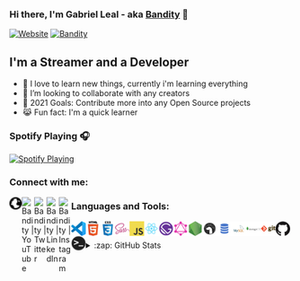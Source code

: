 ### Hi there, I'm Gabriel Leal - aka [Bandity](www.twitch/bandity.tv) 👋

[![Website](https://img.shields.io/website?label=tropadatuga.com&style=for-the-badge&url=https%3A%2F%2Fcodestackr.com)](https://tropadatuga.com)
[![Bandity](https://img.shields.io/twitter/follow/Bandity_?color=1DA1F2&logo=twitter&style=for-the-badge)](https://twitter.com/intent/follow?original_referer=https%3A%2F%2Fgithub.com%2FcodeSTACKr&screen_name=Bandity_)

## I'm a Streamer and a Developer 
- 🧠 I love to learn new things, currently i'm learning everything
- 🧠 I’m looking to collaborate with any creators
- 🥅 2021 Goals: Contribute more into any Open Source projects
- 😹 Fun fact: I'm a quick learner

### Spotify Playing 🎧

[<img src="https://now-playing-codestackr.vercel.app/api/spotify-playing" alt="Spotify Playing" width="350" />](https://open.spotify.com/user/sbanditys?si=MeypT23kTiKqupe1WVlzOg)

### Connect with me:

[<img align="left" alt="bandity.net" width="22px" src="https://raw.githubusercontent.com/iconic/open-iconic/master/svg/globe.svg" />](https://www.bandity.net)
[<img align="left" alt="Bandity | YouTube" width="22px" src="https://cdn.jsdelivr.net/npm/simple-icons@v3/icons/youtube.svg" />](https://www.youtube.com/channel/UCCc8auKbnbIwpjQNHHA4Rsw)
[<img align="left" alt="Bandity | Twitter" width="22px" src="https://cdn.jsdelivr.net/npm/simple-icons@v3/icons/twitter.svg" />](https://twitter.com/Bandity_)
[<img align="left" alt="Bandity | LinkedIn" width="22px" src="https://cdn.jsdelivr.net/npm/simple-icons@v3/icons/linkedin.svg" />](https://www.linkedin.com/in/bandity-leal-90076616a/)
[<img align="left" alt="Bandity | Instagram" width="22px" src="https://cdn.jsdelivr.net/npm/simple-icons@v3/icons/instagram.svg" />](https://www.instagram.com/sbanditys/)

### Languages and Tools:

[<img align="left" alt="Visual Studio Code" width="26px" src="https://raw.githubusercontent.com/github/explore/80688e429a7d4ef2fca1e82350fe8e3517d3494d/topics/visual-studio-code/visual-studio-code.png" />]()
[<img align="left" alt="HTML5" width="26px" src="https://raw.githubusercontent.com/github/explore/80688e429a7d4ef2fca1e82350fe8e3517d3494d/topics/html/html.png" />]()
[<img align="left" alt="CSS3" width="26px" src="https://raw.githubusercontent.com/github/explore/80688e429a7d4ef2fca1e82350fe8e3517d3494d/topics/css/css.png" />]()
[<img align="left" alt="Sass" width="26px" src="https://raw.githubusercontent.com/github/explore/80688e429a7d4ef2fca1e82350fe8e3517d3494d/topics/sass/sass.png" />]()
[<img align="left" alt="JavaScript" width="26px" src="https://raw.githubusercontent.com/github/explore/80688e429a7d4ef2fca1e82350fe8e3517d3494d/topics/javascript/javascript.png" />]()
[<img align="left" alt="React" width="26px" src="https://raw.githubusercontent.com/github/explore/80688e429a7d4ef2fca1e82350fe8e3517d3494d/topics/react/react.png" />]()
[<img align="left" alt="Gatsby" width="26px" src="https://raw.githubusercontent.com/github/explore/e94815998e4e0713912fed477a1f346ec04c3da2/topics/gatsby/gatsby.png" />]()
[<img align="left" alt="GraphQL" width="26px" src="https://raw.githubusercontent.com/github/explore/80688e429a7d4ef2fca1e82350fe8e3517d3494d/topics/graphql/graphql.png" />]()
[<img align="left" alt="Node.js" width="26px" src="https://raw.githubusercontent.com/github/explore/80688e429a7d4ef2fca1e82350fe8e3517d3494d/topics/nodejs/nodejs.png" />]()
[<img align="left" alt="Deno" width="26px" src="https://raw.githubusercontent.com/github/explore/361e2821e2dea67711cde99c9c40ed357061cf27/topics/deno/deno.png" />]()
[<img align="left" alt="SQL" width="26px" src="https://raw.githubusercontent.com/github/explore/80688e429a7d4ef2fca1e82350fe8e3517d3494d/topics/sql/sql.png" />]()
[<img align="left" alt="MySQL" width="26px" src="https://raw.githubusercontent.com/github/explore/80688e429a7d4ef2fca1e82350fe8e3517d3494d/topics/mysql/mysql.png" />]()
[<img align="left" alt="MongoDB" width="26px" src="https://raw.githubusercontent.com/github/explore/80688e429a7d4ef2fca1e82350fe8e3517d3494d/topics/mongodb/mongodb.png" />]()
[<img align="left" alt="Git" width="26px" src="https://raw.githubusercontent.com/github/explore/80688e429a7d4ef2fca1e82350fe8e3517d3494d/topics/git/git.png" />]()
[<img align="left" alt="GitHub" width="26px" src="https://raw.githubusercontent.com/github/explore/78df643247d429f6cc873026c0622819ad797942/topics/github/github.png" />]()
[<img align="left" alt="Terminal" width="26px" src="https://raw.githubusercontent.com/github/explore/80688e429a7d4ef2fca1e82350fe8e3517d3494d/topics/terminal/terminal.png" />]()

<br />
<br />

<!--END_SECTION:activity-->

</details>

<details>
  <summary>:zap: GitHub Stats</summary>

  <img align="left" alt="Gabriel's GitHub Stats" src="https://github-readme-stats.codestackr.vercel.app/api?username=Bandity_&show_icons=true&hide_border=true" />

</details>
